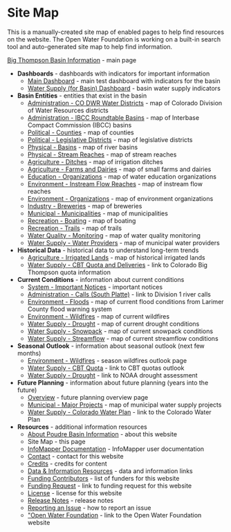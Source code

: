 # Site Map #

This is a manually-created site map of enabled pages to help find resources on the website.
The Open Water Foundation is working on a built-in search tool and auto-generated site map to help find information.

[Big Thompson Basin Information](#/content-page/home) - main page
*   **Dashboards** - dashboards with indicators for important information
    +   [Main Dashboard](#/dashboard/big-thompson-main-dashboard)  - main test dashboard with indicators for the basin
    +   [Water Supply (for Basin) Dashboard](#/dashboard/big-thompson-basin-water-supply-dashboard) - basin water supply indicators
*   **Basin Entities** - entities that exist in the basin
    +   [Administration - CO DWR Water Districts](#/map/entities-codwr-waterdistricts) - map of Colorado Division of Water Resources districts
    +   [Administration - IBCC Roundtable Basins](#/map/entities-roundtables) - map of Interbase Compact Commission (IBCC) basins
    +   [Political - Counties](#/map/entities-counties) - map of counties
    +   [Political - Legislative Districts](#/map/entities-legislative) - map of legislative districts
    +   [Physical - Basins](#/map/entities-basins) - map of river basins
    +   [Physical - Stream Reaches](#/map/entities-stream-reaches) - map of stream reaches
    +   [Agriculture - Ditches](#/map/entities-ditches) - map of irrigation ditches
    +   [Agriculture - Farms and Dairies](#/map/entities-farms-and-dairies) - map of small farms and dairies
    +   [Education - Organizations](#/map/entities-education) - map of water education organizations
    +   [Environment - Instream Flow Reaches](#/map/entities-instream) - map of instream flow reaches
    +   [Environment - Organizations](#/map/entities-envorg) - map of environment organizations
    +   [Industry - Breweries](#/map/entities-breweries) - map of breweries
    +   [Municipal - Municipalities](#/map/entities-municipalities) - map of municipalities
    +   [Recreation - Boating](#/map/entities-boating-orgs) - map of boating
    +   [Recreation - Trails](#/map/entities-trails) - map of trails
    +   [Water Quality - Monitoring](#/map/entities-wq) - map of water quality monitoring
    +   [Water Supply - Water Providers](#/map/entities-water-providers) - map of municipal water providers
*   **Historical Data** - historical data to understand long-term trends
    +   [Agriculture - Irrigated Lands](#/map/hist-ag-irrigated) - map of historical irrigated lands
    +   [Water Supply - CBT Quota and Deliveries](https://www.northernwater.org/your-water/allottees/cbt-quota) - link to Colorado Big Thompson quota information
*   **Current Conditions** - information about current conditions
    +   [System - Important Notices](#/content-page/current-notices) - important notices
    +   [Administration - Calls (South Platte)](https://dwr.state.co.us/Tools/AdministrativeCalls/Active?submitButton=Submit&SelectedWaterDivisionId=1) - link to Division 1 river calls
    +   [Environment - Floods](#/map/current-floods) - map of current flood conditions from Larimer County flood warning system
    +   [Environment - Wildfires](#/map/current-wildfires) - map of current wildfires
    +   [Water Supply - Drought](#/map/current-drought") - map of current drought conditions
    +   [Water Supply - Snowpack](#/map/current-snowpack) - map of current snowpack conditions
    +   [Water Supply - Streamflow](#/map/current-streamflow) - map of current streamflow conditions
*   **Seasonal Outlook** - information about seasonal outlook (next few months)
    +   [Environment - Wildfires](#/content-page/season-wildfires) - season wildfires outlook page
    +   [Water Supply - CBT Quota](https://www.northernwater.org/your-water/allottees/cbt-quota) - link to CBT quotas outlook
    +   [Water Supply - Drought](https://www.cpc.ncep.noaa.gov/products/expert_assessment/month_drought.png) - link to NOAA drought assessment
*   **Future Planning** - information about future planning (years into the future)
    +   [Overview](#/content-page/planning-overview) - future planning overview page
    +   [Municipal - Major Projects](#/map/planning-muni-projects) - map of municipal water supply projects
    +   [Water Supply - Colorado Water Plan](https://www.colorado.gov/cowaterplan) - link to the Colorado Water Plan
*   **Resources** - additional information resources
    +   [About Poudre Basin Information](#/content-page/about) - about this website
    +   Site Map - this page
    +   [InfoMapper Documentation](https://software.openwaterfoundation.org/infomapper/latest/doc-user/) - InfoMapper user documentation
    +   [Contact](#/content-page/contact) - contact for this website
    +   [Credits](#/content-page/credits) - credits for content
    +   [Data & Information Resources](#/content-page/data-resources) - data and information links
    +   [Funding Contributors](#/content-page/funders) - list of funders for this website
    +   [Funding Request](http://poudre.openwaterfoundation.org/latest/assets/app/content-pages/OWF-RiverBasinInfoWebsites-FundingRequest-2020-12-06.pdf) - link to funding request for this website
    +   [License](#/content-page/license) - license for this website
    +   [Release Notes](#/content-page/release-notes) - release notes
    +   [Reporting an Issue](#/content-page/report-issue) - how to report an issue
    +   ["Open Water Foundation](http://openwaterfoundation.org) - link to the Open Water Foundation website
